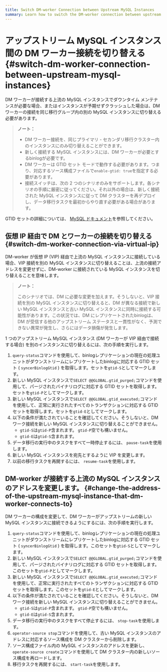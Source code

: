 ```yaml
---
title: Switch DM-worker Connection between Upstream MySQL Instances
summary: Learn how to switch the DM-worker connection between upstream MySQL instances.
---
```


# アップストリーム MySQL インスタンス間の DM ワーカー接続を切り替える {#switch-dm-worker-connection-between-upstream-mysql-instances}

DM ワーカーが接続する上流の MySQL インスタンスでダウンタイム メンテナンスが必要な場合、またはインスタンスが予期せずクラッシュした場合は、DM ワーカーの接続を同じ移行グループ内の別の MySQL インスタンスに切り替える必要があります。

> **ノート：**
>
> -   DM ワーカー接続を、同じプライマリ - セカンダリ移行クラスター内のインスタンスにのみ切り替えることができます。
> -   新しく接続する MySQL インスタンスには、DM ワーカーが必要とするbinlogが必要です。
> -   DM ワーカーは GTID セット モードで動作する必要があります。つまり、対応するソース構成ファイルで`enable-gtid: true`を指定する必要があります。
> -   接続スイッチは、次の 2 つのシナリオのみをサポートします。各シナリオの手順に厳密に従ってください。それ以外の場合は、新しく接続された MySQL インスタンスに従って DM クラスターを再デプロイし、データ移行タスクを最初からやり直す必要がある場合があります。

GTID セットの詳細については、 [MySQL ドキュメント](https://dev.mysql.com/doc/refman/5.7/en/replication-gtids-concepts.html#replication-gtids-concepts-gtid-sets)を参照してください。

## 仮想 IP 経由で DM とワーカーの接続を切り替える {#switch-dm-worker-connection-via-virtual-ip}

DM-worker が仮想 IP (VIP) 経由で上流の MySQL インスタンスに接続している場合、VIP 接続を別の MySQL インスタンスに切り替えることは、上流の接続アドレスを変更せずに、DM-worker に接続されている MySQL インスタンスを切り替えることを意味します。

> **ノート：**
>
> このシナリオでは、DM に必要な変更を加えます。そうしないと、VIP 接続を別の MySQL インスタンスに切り替えると、DM が異なる接続で新しい MySQL インスタンスと古い MySQL インスタンスに同時に接続する可能性があります。この状況では、DM にレプリケートされたbinlogは、DM が受信する他のアップストリーム ステータスと一貫性がなく、予測できない異常が発生し、さらにはデータ損傷が発生します。

1 つのアップストリーム MySQL インスタンス (DM ワーカーが VIP 経由で接続する場合) を別のインスタンスに切り替えるには、次の手順を実行します。

1.  `query-status`コマンドを使用して、binlogレプリケーションの現在の処理ユニットがダウンストリームにレプリケートしたbinlogに対応する GTID セット ( `syncerBinlogGtid` ) を取得します。セットを`gtid-S`としてマークします。
2.  新しい MySQL インスタンスで`SELECT @@GLOBAL.gtid_purged;`コマンドを使用して、パージされたバイナリログに対応する GTID セットを取得します。セットを`gtid-P`としてマークします。
3.  新しい MySQL インスタンスで`SELECT @@GLOBAL.gtid_executed;`コマンドを使用して、正常に実行されたすべてのトランザクションに対応する GTID セットを取得します。セットを`gtid-E`としてマークします。
4.  以下の条件が満たされていることを確認してください。そうしないと、DM ワーク接続を新しい MySQL インスタンスに切り替えることができません。
    -   `gtid-S`は`gtid-P`含まれます。 `gtid-P`空でも構いません。
    -   `gtid-E`は`gtid-S`含まれます。
5.  データ移行の実行中のタスクをすべて一時停止するには、 `pause-task`を使用します。
6.  新しい MySQL インスタンスを宛先とするように VIP を変更します。
7.  以前の移行タスクを再開するには、 `resume-task`を使用します。

## DM-worker が接続する上流の MySQL インスタンスのアドレスを変更します。 {#change-the-address-of-the-upstream-mysql-instance-that-dm-worker-connects-to}

DM ワーカーの構成を変更して、DM ワーカーがアップストリームの新しい MySQL インスタンスに接続できるようにするには、次の手順を実行します。

1.  `query-status`コマンドを使用して、binlogレプリケーションの現在の処理ユニットがダウンストリームにレプリケートしたbinlogに対応する GTID セット ( `syncerBinlogGtid` ) を取得します。このセットを`gtid-S`としてマークします。
2.  新しい MySQL インスタンスで`SELECT @@GLOBAL.gtid_purged;`コマンドを使用して、パージされたバイナリログに対応する GTID セットを取得します。このセットを`gtid-P`としてマークします。
3.  新しい MySQL インスタンスで`SELECT @@GLOBAL.gtid_executed;`コマンドを使用して、正常に実行されたすべてのトランザクションに対応する GTID セットを取得します。このセットを`gtid-E`としてマークします。
4.  以下の条件が満たされていることを確認してください。そうしないと、DM ワーク接続を新しい MySQL インスタンスに切り替えることができません。
    -   `gtid-S`は`gtid-P`含まれます。 `gtid-P`空でも構いません。
    -   `gtid-E`は`gtid-S`含まれます。
5.  データ移行の実行中のタスクをすべて停止するには、 `stop-task`を使用します。
6.  `operator-source stop`コマンドを使用して、古い MySQL インスタンスのアドレスに対応するソース構成を DM クラスターから削除します。
7.  ソース構成ファイル内の MySQL インスタンスのアドレスを更新し、 `operate-source create`コマンドを使用して DM クラスター内の新しいソース構成を再ロードします。
8.  移行タスクを再開するには、 `start-task`を使用します。
